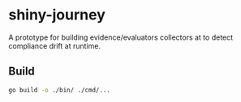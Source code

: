 # shiny-journey

A prototype for building evidence/evaluators collectors at to detect compliance drift at runtime.


## Build

```bash
go build -o ./bin/ ./cmd/... 
```
